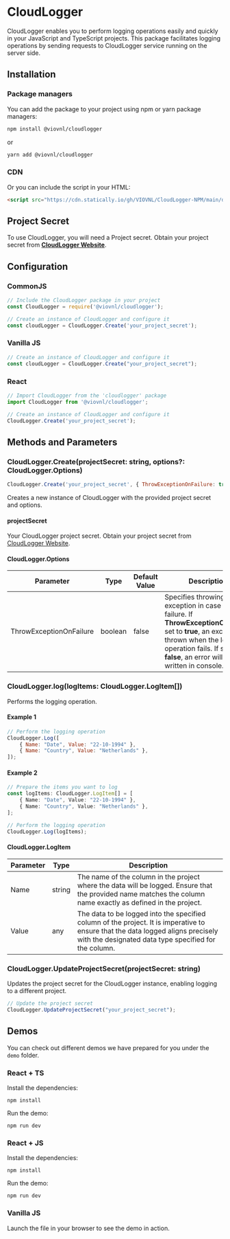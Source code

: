 # CloudLogger
CloudLogger enables you to perform logging operations easily and quickly in your JavaScript and TypeScript projects. This package facilitates logging operations by sending requests to CloudLogger service running on the server side.

## Installation
### Package managers
You can add the package to your project using npm or yarn package managers:

```bash
npm install @viovnl/cloudlogger
```
or
```bash
yarn add @viovnl/cloudlogger
```

### CDN
Or you can include the script in your HTML:
```html
<script src="https://cdn.statically.io/gh/VIOVNL/CloudLogger-NPM/main/dist/index.global.min.js"></script>
```

## Project Secret
To use CloudLogger, you will need a Project secret. Obtain your project secret from __[CloudLogger Website](https://cloudlogger.app)__.


## Configuration

### CommonJS
```js
// Include the CloudLogger package in your project
const CloudLogger = require('@viovnl/cloudlogger');

// Create an instance of CloudLogger and configure it
const cloudLogger = CloudLogger.Create('your_project_secret');
```

### Vanilla JS
```js
// Create an instance of CloudLogger and configure it
const cloudLogger = CloudLogger.Create("your_project_secret");
```

### React
```js
// Import CloudLogger from the 'cloudlogger' package
import CloudLogger from '@viovnl/cloudlogger';
```
```js
// Create an instance of CloudLogger and configure it
CloudLogger.Create('your_project_secret');
```

## Methods and Parameters

### CloudLogger.Create(projectSecret: string, options?: CloudLogger.Options)
```js
CloudLogger.Create('your_project_secret', { ThrowExceptionOnFailure: true });
```
Creates a new instance of CloudLogger with the provided project secret and options.

#### projectSecret
Your CloudLogger project secret. Obtain your project secret from [CloudLogger Website](https://cloudlogger.app).

#### CloudLogger.Options
| Parameter               | Type    | Default Value | Description                                                                                                                                                                                                            |
|-------------------------|---------|---------------|------------------------------------------------------------------------------------------------------------------------------------------------------------------------------------------------------------------------|
| ThrowExceptionOnFailure | boolean | false         | Specifies throwing an exception in case of failure. If __ThrowExceptionOnFailure__ set to __true__, an exception is thrown when the logging operation fails. If set to __false__, an error will be written in console. |

### CloudLogger.log(logItems: CloudLogger.LogItem[])
Performs the logging operation.
#### Example 1
```js
// Perform the logging operation
CloudLogger.Log([
    { Name: "Date", Value: "22-10-1994" },
    { Name: "Country", Value: "Netherlands" },
]);
```
#### Example 2
```ts
// Prepare the items you want to log
const logItems: CloudLogger.LogItem[] = [
    { Name: "Date", Value: "22-10-1994" },
    { Name: "Country", Value: "Netherlands" },
];

// Perform the logging operation
CloudLogger.Log(logItems);
```

#### CloudLogger.LogItem
| Parameter | Type   | Description                                                                                                                                                                              |
|-----------|--------|------------------------------------------------------------------------------------------------------------------------------------------------------------------------------------------|
| Name      | string | The name of the column in the project where the data will be logged. Ensure that the provided name matches the column name exactly as defined in the project.                            |
| Value     | any    | The data to be logged into the specified column of the project. It is imperative to ensure that the data logged aligns precisely with the designated data type specified for the column. |

### CloudLogger.UpdateProjectSecret(projectSecret: string)
Updates the project secret for the CloudLogger instance, enabling logging to a different project.

```ts
// Update the project secret
CloudLogger.UpdateProjectSecret("your_project_secret");
```


## Demos
You can check out different demos we have prepared for you under the `demo` folder.
### React + TS
Install the dependencies:
```
npm install
````
Run the demo:
````
npm run dev
````

### React + JS
Install the dependencies:
```
npm install
````
Run the demo:
````
npm run dev
````


### Vanilla JS
Launch the file in your browser to see the demo in action.